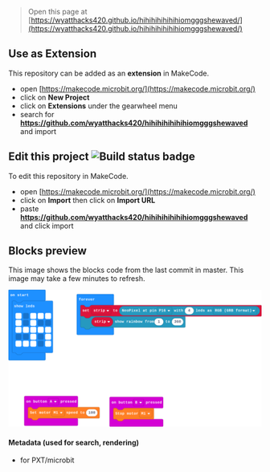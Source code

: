 
> Open this page at [https://wyatthacks420.github.io/hihihihihihihiomgggshewaved/](https://wyatthacks420.github.io/hihihihihihihiomgggshewaved/)

## Use as Extension

This repository can be added as an **extension** in MakeCode.

* open [https://makecode.microbit.org/](https://makecode.microbit.org/)
* click on **New Project**
* click on **Extensions** under the gearwheel menu
* search for **https://github.com/wyatthacks420/hihihihihihihiomgggshewaved** and import

## Edit this project ![Build status badge](https://github.com/wyatthacks420/hihihihihihihiomgggshewaved/workflows/MakeCode/badge.svg)

To edit this repository in MakeCode.

* open [https://makecode.microbit.org/](https://makecode.microbit.org/)
* click on **Import** then click on **Import URL**
* paste **https://github.com/wyatthacks420/hihihihihihihiomgggshewaved** and click import

## Blocks preview

This image shows the blocks code from the last commit in master.
This image may take a few minutes to refresh.

![A rendered view of the blocks](https://github.com/wyatthacks420/hihihihihihihiomgggshewaved/raw/master/.github/makecode/blocks.png)

#### Metadata (used for search, rendering)

* for PXT/microbit
<script src="https://makecode.com/gh-pages-embed.js"></script><script>makeCodeRender("{{ site.makecode.home_url }}", "{{ site.github.owner_name }}/{{ site.github.repository_name }}");</script>
